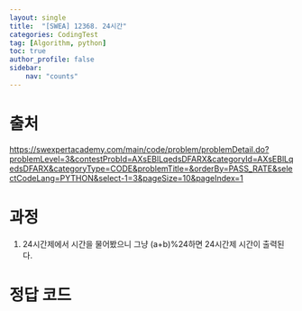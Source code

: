 ```yaml
---
layout: single
title:  "[SWEA] 12368. 24시간"
categories: CodingTest
tag: [Algorithm, python]
toc: true
author_profile: false
sidebar:
    nav: "counts"
---
```


# 출처
<https://swexpertacademy.com/main/code/problem/problemDetail.do?problemLevel=3&contestProbId=AXsEBlLqedsDFARX&categoryId=AXsEBlLqedsDFARX&categoryType=CODE&problemTitle=&orderBy=PASS_RATE&selectCodeLang=PYTHON&select-1=3&pageSize=10&pageIndex=1>

  
  
# 과정
1. 24시간제에서 시간을 물어봤으니 그냥 (a+b)%24하면 24시간제 시간이 출력된다.


# 정답 코드
<script src="https://gist.github.com/kghees/f3c1678f28d97e6dc161c8c5f4d24ffc.js"></script>
  


